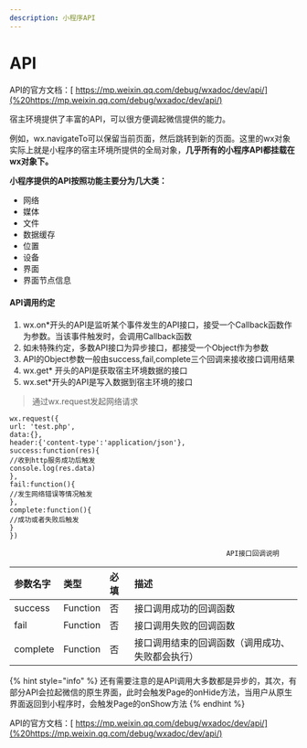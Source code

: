 ```yaml
---
description: 小程序API
---
```


# API

API的官方文档：[ https://mp.weixin.qq.com/debug/wxadoc/dev/api/](%20https://mp.weixin.qq.com/debug/wxadoc/dev/api/)

宿主环境提供了丰富的API，可以很方便调起微信提供的能力。

例如，wx.navigateTo可以保留当前页面，然后跳转到新的页面。这里的wx对象实际上就是小程序的宿主环境所提供的全局对象，**几乎所有的小程序API都挂载在wx对象下。**

**小程序提供的API按照功能主要分为几大类：**

* 网络
* 媒体
* 文件
* 数据缓存
* 位置
* 设备
* 界面
* 界面节点信息

#### API调用约定

1. wx.on\*开头的API是监听某个事件发生的API接口，接受一个Callback函数作为参数。当该事件触发时，会调用Callback函数
2. 如未特殊约定，多数API接口为异步接口，都接受一个Object作为参数
3. API的Object参数一般由success,fail,complete三个回调来接收接口调用结果
4. wx.get\* 开头的API是获取宿主环境数据的接口
5. wx.set\*开头的API是写入数据到宿主环境的接口

> 通过wx.request发起网络请求

```text
wx.request({
url: 'test.php',
data:{},
header:{'content-type':'application/json'},
success:function(res){
//收到http服务成功后触发
console.log(res.data)
},
fail:function(){
//发生网络错误等情况触发
},
complete:function(){
//成功或者失败后触发
}
})
```

                                                         API接口回调说明

| 参数名字 | 类型 | 必填 | 描述 |
| :--- | :--- | :--- | :--- |
| success | Function | 否 | 接口调用成功的回调函数 |
| fail | Function | 否 | 接口调用失败的回调函数 |
| complete | Function | 否 | 接口调用结束的回调函数（调用成功、失败都会执行） |

{% hint style="info" %}
还有需要注意的是API调用大多数都是异步的，其次，有部分API会拉起微信的原生界面，此时会触发Page的onHide方法，当用户从原生界面返回到小程序时，会触发Page的onShow方法
{% endhint %}

API的官方文档：[ https://mp.weixin.qq.com/debug/wxadoc/dev/api/](%20https://mp.weixin.qq.com/debug/wxadoc/dev/api/)


